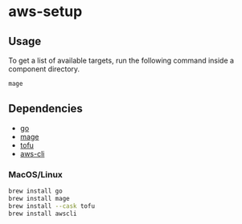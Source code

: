 # aws-setup

## Usage

To get a list of available targets, run the following command inside a component directory.

```bash
mage
```

## Dependencies

- [go](https://golang.org/)
- [mage](https://magefile.org/)
- [tofu](https://opentofu.org/)
- [aws-cli](https://aws.amazon.com/cli/)

### MacOS/Linux

```bash
brew install go
brew install mage
brew install --cask tofu
brew install awscli
```
